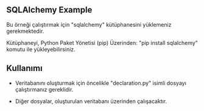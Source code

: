 SQLAlchemy Example
------------------

Bu örneği çalıştırmak için "sqlalchemy" kütüphanesini yüklemeniz gerekmektedir.

Kütüphaneyi, Python Paket Yönetisi (pip) Üzerinden:
  "pip install sqlalchemy" komutu ile yükleyebilirsiniz.
  
  Kullanımı
  ---------
  
  - Veritabanını oluşturmak için öncelikle "declaration.py" isimli dosyayı çalıştırmanız gereklidir.
  
  - Diğer dosyalar, oluşturulan veritabanı üzerinden çalışacaktır.
